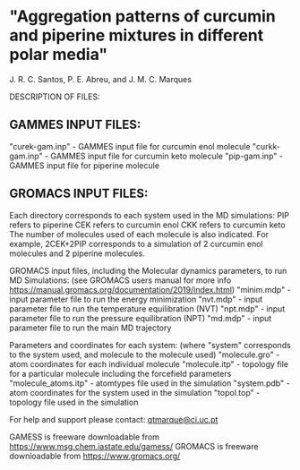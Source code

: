 # "Aggregation patterns of curcumin and piperine mixtures in different polar media"

J. R. C. Santos, P. E. Abreu, and J. M. C. Marques



DESCRIPTION OF FILES:



## GAMMES INPUT FILES:
"curek-gam.inp"  - GAMMES input file for curcumin enol molecule
"curkk-gam.inp"  - GAMMES input file for curcumin keto molecule
"pip-gam.inp"    - GAMMES input file for piperine molecule



## GROMACS INPUT FILES:
Each directory corresponds to each system used in the MD simulations:
PIP refers to piperine
CEK refers to curcumin enol
CKK refers to curcumin keto
The number of molecules used of each molecule is also indicated.
For example, 2CEK+2PIP corresponds to a simulation of 2 curcumin enol molecules and 2 piperine molecules.

GROMACS input files, including the Molecular dynamics parameters, to run MD Simulations:
(see GROMACS users manual for more info https://manual.gromacs.org/documentation/2019/index.html)
"minim.mdp" - input parameter file to run the energy minimization
"nvt.mdp"   - input parameter file to run the temperature equilibration (NVT)
"npt.mdp"   - input parameter file to run the pressure equilibration (NPT)
"md.mdp"    - input parameter file to run the main MD trajectory

Parameters and coordinates for each system:
(where "system" corresponds to the system used, and molecule to the molecule used)
"molecule.gro"       - atom coordinates for each individual molecule
"molecule.itp"       - topology file for a particular molecule including the forcefield parameters 
"molecule_atoms.itp" - atomtypes file used in the simulation
"system.pdb"         - atom coordinates for the system used in the simulation
"topol.top"          - topology file used in the simulation



For help and support please contact: qtmarque@ci.uc.pt

GAMESS is freeware downloadable from https://www.msg.chem.iastate.edu/gamess/
GROMACS is freeware downloadable from https://www.gromacs.org/
